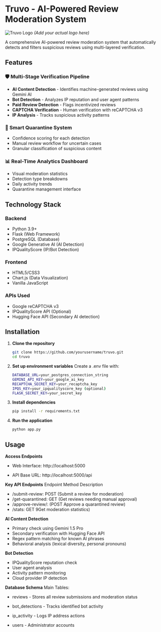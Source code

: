 # Truvo - AI-Powered Review Moderation System

![Truvo Logo](https://via.placeholder.com/150x50?text=Truvo) *(Add your actual logo here)*

A comprehensive AI-powered review moderation system that automatically detects and filters suspicious reviews using multi-layered verification.

## Features

### 🛡️ Multi-Stage Verification Pipeline
- **AI Content Detection** - Identifies machine-generated reviews using Gemini AI
- **Bot Detection** - Analyzes IP reputation and user agent patterns
- **Paid Review Detection** - Flags incentivized reviews
- **CAPTCHA Verification** - Human verification with reCAPTCHA v3
- **IP Analysis** - Tracks suspicious activity patterns

### 🧠 Smart Quarantine System
- Confidence scoring for each detection
- Manual review workflow for uncertain cases
- Granular classification of suspicious content

### 📊 Real-Time Analytics Dashboard
- Visual moderation statistics
- Detection type breakdowns
- Daily activity trends
- Quarantine management interface

## Technology Stack

### Backend
- Python 3.9+
- Flask (Web Framework)
- PostgreSQL (Database)
- Google Generative AI (AI Detection)
- IPQualityScore (IP/Bot Detection)

### Frontend
- HTML5/CSS3
- Chart.js (Data Visualization)
- Vanilla JavaScript

### APIs Used
- Google reCAPTCHA v3
- IPQualityScore API (Optional)
- Hugging Face API (Secondary AI detection)

## Installation

1. **Clone the repository**
   ```bash
   git clone https://github.com/yourusername/truvo.git
   cd truvo
   
2. **Set up environment variables**
   Create a .env file with:
   ```bash
   DATABASE_URL=your_postgres_connection_string
   GEMINI_API_KEY=your_google_ai_key
   RECAPTCHA_SECRET_KEY=your_recaptcha_key
   IPQS_KEY=your_ipqualityscore_key (optional)
   FLASK_SECRET_KEY=your_secret_key

3. **Install dependencies**
   ```bash
   pip install -r requirements.txt

4. **Run the application**
    ```bash
    python app.py

##  Usage
**Access Endpoints**
- Web Interface: http://localhost:5000

- API Base URL: http://localhost:5000/api

**Key API Endpoints**
Endpoint	Method	Description
- /submit-review:	POST	(Submit a review for moderation)
- /get-quarantined:	GET	(Get reviews needing manual approval)
- /approve-review/<id>:	(POST	Approve a quarantined review)
- /stats:	GET	9Get moderation statistics)

**AI Content Detection**
- Primary check using Gemini 1.5 Pro
- Secondary verification with Hugging Face API
- Regex pattern matching for known AI phrases
- Behavioral analysis (lexical diversity, personal pronouns)

**Bot Detection**
- IPQualityScore reputation check
- User agent analysis
- Activity pattern monitoring
- Cloud provider IP detection

**Database Schema**
Main Tables:
- reviews - Stores all review submissions and moderation status

- bot_detections - Tracks identified bot activity

- ip_activity - Logs IP address actions

- users - Administrator accounts
